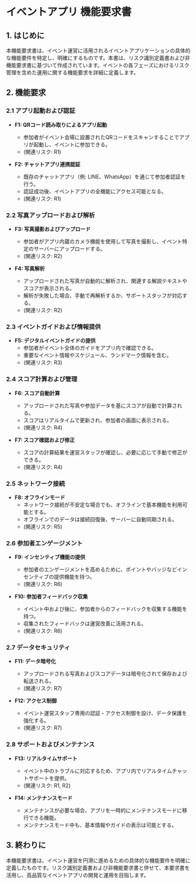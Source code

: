 # イベントアプリ 機能要求書

## 1. はじめに

本機能要求書は、イベント運営に活用されるイベントアプリケーションの具体的な機能要件を特定し、明確にするものです。本書は、リスク識別定義書および非機能要求書に基づいて作成されています。イベントの各フェーズにおけるリスク管理を含めた運用に関する機能要求を詳細に定義します。

## 2. 機能要求

### 2.1 アプリ起動および認証

- **F1: QRコード読み取りによるアプリ起動**
  - 参加者がイベント会場に設置されたQRコードをスキャンすることでアプリが起動し、イベントに参加できる。
  - (関連リスク: R1)

- **F2: チャットアプリ連携認証**
  - 既存のチャットアプリ（例: LINE、WhatsApp）を通じて参加者認証を行う。
  - 認証成功後、イベントアプリの全機能にアクセス可能となる。
  - (関連リスク: R1)

### 2.2 写真アップロードおよび解析

- **F3: 写真撮影およびアップロード**
  - 参加者がアプリ内蔵のカメラ機能を使用して写真を撮影し、イベント特定のサーバーにアップロードする。
  - (関連リスク: R2)

- **F4: 写真解析**
  - アップロードされた写真が自動的に解析され、関連する解説テキストやスコアが表示される。
  - 解析が失敗した場合、手動で再解析するか、サポートスタッフが対応する。
  - (関連リスク: R2)

### 2.3 イベントガイドおよび情報提供

- **F5: デジタルイベントガイドの提供**
  - 参加者がイベント全体のガイドをアプリ内で確認できる。
  - 重要なイベント情報やスケジュール、ランドマーク情報を含む。
  - (関連リスク: R3)

### 2.4 スコア計算および管理

- **F6: スコア自動計算**
  - アップロードされた写真や参加データを基にスコアが自動で計算される。
  - スコアはリアルタイムで更新され、参加者の画面に表示される。
  - (関連リスク: R4)

- **F7: スコア確認および修正**
  - スコアの計算結果を運営スタッフが確認し、必要に応じて手動で修正ができる。
  - (関連リスク: R4)

### 2.5 ネットワーク接続

- **F8: オフラインモード**
  - ネットワーク接続が不安定な場合でも、オフラインで基本機能を利用可能とする。
  - オフラインでのデータは接続回復後、サーバーに自動同期される。
  - (関連リスク: R5)

### 2.6 参加者エンゲージメント

- **F9: インセンティブ機能の提供**
  - 参加者のエンゲージメントを高めるために、ポイントやバッジなどインセンティブの提供機能を持つ。
  - (関連リスク: R6)

- **F10: 参加者フィードバック収集**
  - イベント中および後に、参加者からのフィードバックを収集する機能を持つ。
  - 収集されたフィードバックは運営改善に活用される。
  - (関連リスク: R6)

### 2.7 データセキュリティ

- **F11: データ暗号化**
  - アップロードされる写真およびスコアデータは暗号化されて保存および転送される。
  - (関連リスク: R7)

- **F12: アクセス制御**
  - イベント運営スタッフ専用の認証・アクセス制御を設け、データ保護を強化する。
  - (関連リスク: R7)

### 2.8 サポートおよびメンテナンス

- **F13: リアルタイムサポート**
  - イベント中のトラブルに対応するため、アプリ内でリアルタイムチャットサポートを提供。
  - (関連リスク: R1, R2)

- **F14: メンテナンスモード**
  - メンテナンスが必要な場合、アプリを一時的にメンテナンスモードに移行できる機能。
  - メンテナンスモード中も、基本情報やガイドの表示は可能とする。

## 3. 終わりに

本機能要求書は、イベント運営を円滑に進めるための具体的な機能要件を明確に定義したものです。リスク識別定義書および非機能要求書と併せて、本要求書を活用し、高品質なイベントアプリの開発と運用を目指します。
